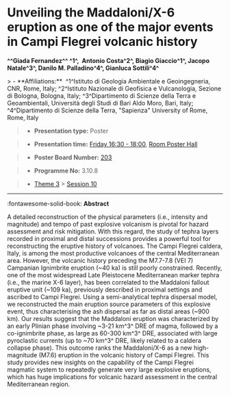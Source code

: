 # Unveiling the Maddaloni/X-6 eruption as one of the major events in Campi Flegrei volcanic history

**^^Giada Fernandez^^ ^1^,  Antonio Costa^2^, Biagio Giaccio^1^, Jacopo Natale^3^, Danilo M. Palladino^4^, Gianluca Sottili^4^**

<!-- more -->> - **Affiliations:**  ^1^Istituto di Geologia Ambientale e Geoingegneria, CNR, Rome, Italy; ^2^Istituto Nazionale di Geofisica e Vulcanologia, Sezione di Bologna, Bologna, Italy; ^3^Dipartimento di Scienze della Terra e Geoambientali, Università degli Studi di Bari Aldo Moro, Bari, Italy; ^4^Dipartimento di Scienze della Terra, "Sapienza" University of Rome, Rome, Italy 

> - **Presentation type:** Poster

> - **Presentation time:** [Friday 16:30 - 18:00](../sessions_comparison.md#__tabbed_4_6), [Room Poster Hall](../maps_venue.md#__tabbed_1_1)

> - **Poster Board Number:** [203](../map_poster_boards.md#friday)

> - **Programme No:** 3.10.8

> - [Theme 3](../theme3.md) > [Session 10](../sessions/session-3-10.md)

--- 

:fontawesome-solid-book: **Abstract**

A detailed reconstruction of the physical parameters (i.e., intensity and magnitude) and tempo of past explosive volcanism is pivotal for hazard assessment and risk mitigation. With this regard, the study of tephra layers recorded in proximal and distal successions provides a powerful tool for reconstructing the eruptive history of volcanoes.
The Campi Flegrei caldera, Italy, is among the most productive volcanoes of the central Mediterranean area. However, the volcanic history preceding the M7.7-7.8 (VEI 7) Campanian Ignimbrite eruption (~40 ka) is still poorly constrained. Recently, one of the most widespread Late Pleistocene Mediterranean marker tephra (i.e., the marine X-6 layer), has been correlated to the Maddaloni fallout eruptive unit (~109 ka), previously described in proximal settings and ascribed to Campi Flegrei. Using a semi-analytical tephra dispersal model, we reconstructed the main eruption source parameters of this explosive event, thus characterising the ash dispersal as far as distal areas (~900 km). Our results suggest that the Maddaloni eruption was characterized by an early Plinian phase involving ~3-21 km^3^ DRE of magma, followed by a co-ignimbrite phase, as large as 60-300 km^3^ DRE, associated with large pyroclastic currents (up to ~70 km^3^ DRE, likely related to a caldera collapse phase). This outcome ranks the Maddaloni/X-6 as a new high-magnitude (M7.6) eruption in the volcanic history of Campi Flegrei. This study provides new insights on the capability of the Campi Flegrei magmatic system to repeatedly generate very large explosive eruptions, which has huge implications for volcanic hazard assessment in the central Mediterranean region.

